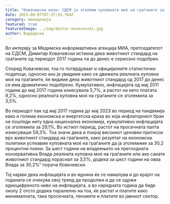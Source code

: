 ```yaml
---
title: "Ковачевски вели: СДСМ ја зголеми куповната моќ на граѓаните за 30%"
date: 2023-08-07T07:37:53.704Z
category: македонија
featured: true
featuredImage: ../img/dmitar-kovacevski.jpg
author: Вардарски
---
```

<!--StartFragment-->

Во интервју за Медимска информартивна агенција МИА, претседателот на СДСМ, Димитар Ковачевски истакна дека животниот стандард на граѓаните од периодот 2017 година па до денес е сериозно подобрен.

Според Ковачевски, тоа го потврдуваат и официјалните статистички податоци, односно ако ја увидиме како се движела реалната куповна моќ на граѓаните, ќе видиме дека животниот стандард од 2017 до денес се има драматично подобрено. Кумулативно, инфлацијата од мај 2011 година до мај 2017 година изнесувала 5,7%, а растот на нето платата 9,2%, односно реалната куповна моќ на граѓаните се зголемила за 3,5%.

Во периодот пак од мај 2017 година до мај 2023 во период на пандемија како и голема економска и енергетска криза во која инфлаторниот бран не поштеди ниту една национална економија, кумулативно инфлацијата се зголемила за 29,1%, Во истиот период, растот на просечната палта изнесуваше 59,3%. Тоа значи дека и покрај високиот ценовен притисок врз животниот стандард на граѓаните, како резултат на економски политики успеавме куповната моќ на граѓаните да ја зголемиме за 30,2 процентни поени. За шест години на владеењето на претходната конзервативна Влада реалната куповна моќ на граѓаните или ако сакате животниот стандард пораснал за 3,5%, додека за шест години на оваа Влада за 30,2%“ порача Ковачевски.

Тој најави дека инфлацијата и во иднина ќе се намалува и до крајот на годината се очекува овој тренд да продолжи и да се одржи едноцифреното ниво на инфлацијата, а во наредната година да биде околу 2 отсто додека паралелно на тоа, ќе растат и платите како минималната, така просечната, пензиите и платите во јавниот сектор.

<!--EndFragment-->